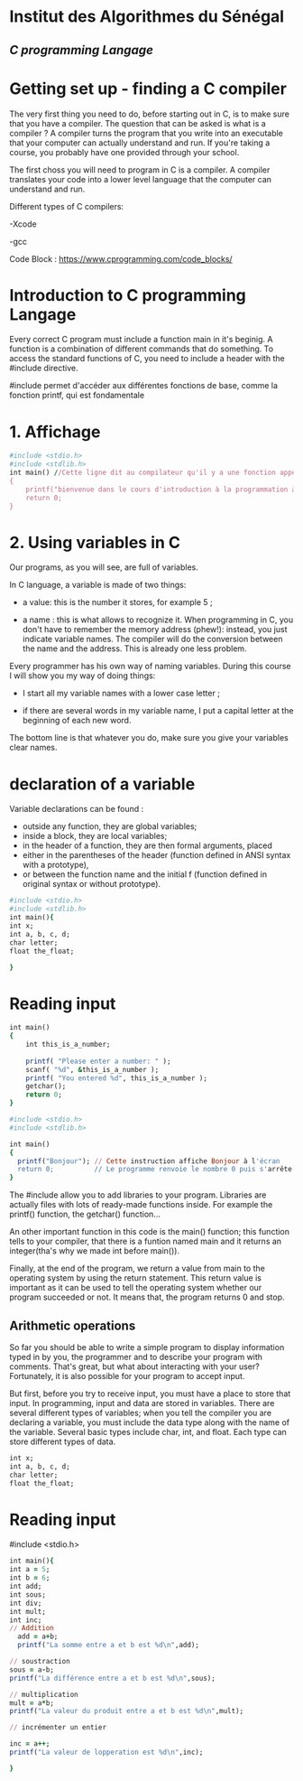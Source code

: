 
# Institut des Algorithmes du Sénégal
## _C programming Langage_

# Getting set up - finding a C compiler

The very first thing you need to do, before starting out in C, is to make sure that you have a compiler. The question that can be asked is what is a compiler ?
A compiler turns the program that you write into an executable that your computer can actually understand and run. If you're taking a course, you probably have one provided through your school.

The first choss you will need to program in C is a compiler. A compiler translates your code into a lower level language that the computer can understand and run. 

Different types of C compilers:

-Xcode

-gcc

Code Block : https://www.cprogramming.com/code_blocks/
 

# Introduction to C programming Langage

Every correct C program must include a function main in it's beginig. A function is a combination of different commands that do something.
To access the standard functions of C, you need to include a header with the #include directive. 

#include permet d'accéder aux différentes fonctions de base, comme la fonction printf, qui est fondamentale

# 1. Affichage
```ruby
#include <stdio.h>
#include <stdlib.h>
int main() //Cette ligne dit au compilateur qu'il y a une fonction appelée main() et que cette fonction doit retourner un integer
{
    printf("bienvenue dans le cours d'introduction à la programmation avec c\n");
    return 0;
}
```


# 2. Using variables in C

Our programs, as you will see, are full of variables.

In C language, a variable is made of two things:


- a value: this is the number it stores, for example 5 ;

- a name : this is what allows to recognize it. When programming in C, you don't have to remember the memory address (phew!): instead, you just indicate variable names. The compiler will do the conversion between the name and the address. This is already one less problem.


Every programmer has his own way of naming variables. During this course I will show you my way of doing things:

- I start all my variable names with a lower case letter ;

- if there are several words in my variable name, I put a capital letter at the beginning of each new word.

The bottom line is that whatever you do, make sure you give your variables clear names.

# declaration of a variable

Variable declarations can be found :

- outside any function, they are global variables;
- inside a block, they are local variables;
- in the header of a function, they are then formal arguments, placed
- either in the parentheses of the header (function defined in ANSI syntax with a prototype),
- or between the function name and the initial f (function defined in original syntax or without prototype).

```ruby
#include <stdio.h>
#include <stdlib.h>
int main(){
int x;
int a, b, c, d;
char letter;
float the_float;

}
```

# Reading input
```ruby
int main()
{
    int this_is_a_number;
 
    printf( "Please enter a number: " );
    scanf( "%d", &this_is_a_number );
    printf( "You entered %d", this_is_a_number );
    getchar();
    return 0;
}
```









```ruby
#include <stdio.h>
#include <stdlib.h>

int main()
{
  printf("Bonjour"); // Cette instruction affiche Bonjour à l'écran
  return 0;          // Le programme renvoie le nombre 0 puis s'arrête
}
```
The #include allow you to add libraries to your program. Libraries are actually files with lots of ready-made functions inside. For example the printf() function, the getchar() function...

An other important function in this code is the main() function; this function tells to your compiler, that there is a funtion named main and it returns an integer(tha's why we made int before main()).

Finally, at the end of the program, we return a value from main to the operating system by using the return statement. This return value is important as it can be used to tell the operating system whether our program succeeded or not. It means that, the program returns 0 and stop.

## Arithmetic operations

So far you should be able to write a simple program to display information typed in by you, the programmer and to describe your program with comments. That's great, but what about interacting with your user? Fortunately, it is also possible for your program to accept input.

But first, before you try to receive input, you must have a place to store that input. In programming, input and data are stored in variables. There are several different types of variables; when you tell the compiler you are declaring a variable, you must include the data type along with the name of the variable. Several basic types include char, int, and float. Each type can store different types of data.


```ruby
int x;
int a, b, c, d;
char letter;
float the_float;
```

# Reading input

#include <stdio.h>
 
```ruby
int main(){
int a = 5;
int b = 6;
int add;
int sous;
int div;
int mult;
int inc;
// Addition
  add = a+b;
  printf("La somme entre a et b est %d\n",add);

// soustraction
sous = a-b;
printf("La différence entre a et b est %d\n",sous);

// multiplication
mult = a*b;
printf("La valeur du produit entre a et b est %d\n",mult);

// incrémenter un entier

inc = a++;
printf("La valeur de lopperation est %d\n",inc);

}
```


